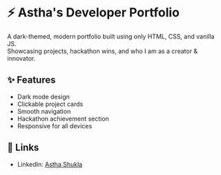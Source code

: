 # ⚡ Astha's Developer Portfolio

A dark-themed, modern portfolio built using only HTML, CSS, and vanilla JS.  
Showcasing projects, hackathon wins, and who I am as a creator & innovator.

## ✨ Features

- Dark mode design
- Clickable project cards
- Smooth navigation
- Hackathon achievement section
- Responsive for all devices

## 🔗 Links

- LinkedIn: [Astha Shukla](https://www.linkedin.com/in/asthashukla189/)


